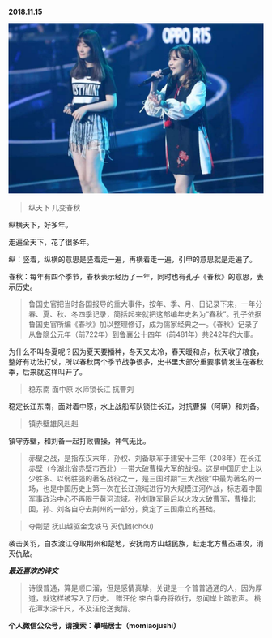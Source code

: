 
          
            
**2018.11.15**



![](img/51001-3ac85028d21017ed.jpeg)



>纵天下 几变春秋



纵横天下，好多年。

走遍全天下，花了很多年。

纵：竖着，纵横的意思是竖着走一遍，再横着走一遍，引申的意思就是走遍了。

春秋：每年有四个季节，春秋表示经历了一年，同时也有孔子《春秋》的意思，表示历史。
>鲁国史官把当时各国报导的重大事件，按年、季、月、日记录下来，一年分春、夏、秋、冬四季记录，简括起来就把这部编年史名为“春秋”。孔子依据鲁国史官所编《春秋》加以整理修订，成为儒家经典之一。《春秋》记录了从鲁隐公元年（前722年）到鲁襄公十四年（前481年）共242年的大事。



为什么不叫冬夏呢？因为夏天要播种，冬天又太冷，春天暖和点，秋天收了粮食，整好有功法打仗，所以春秋两个季节战争很多，史书里大部分重要事情发生在春秋季，后来就这样叫开了。
>稳东南 面中原 水师锁长江 抗曹刘



稳定长江东南，面对着中原，水上战船军队锁住长江，对抗曹操（阿瞒）和刘备。
>镇赤壁雄风赳赳



镇守赤壁，和刘备一起打败曹操，神气无比。
>赤壁之战，是指东汉末年，孙权、刘备联军于建安十三年（208年）在长江赤壁（今湖北省赤壁市西北）一带大破曹操大军的战役。这是中国历史上以少胜多、以弱胜强的著名战役之一，是三国时期“三大战役”中最为著名的一场，也是中国历史上第一次在长江流域进行的大规模江河作战，标志着中国军事政治中心不再限于黄河流域。孙刘联军最后以火攻大破曹军，曹操北回，孙、刘各自夺去荆州的一部分，奠定了三国鼎立的基础。


>夺荆楚 抚山越驱金戈铁马 灭仇雠(chóu)



袭击关羽，白衣渡江夺取荆州和楚地，安抚南方山越民族，赶走北方曹丕进攻，消灭仇敌。


***最近喜欢的诗文***
>诗很普通，算是顺口溜，但是感情真挚，关键是一个普普通通的人，因为厚道，就这样被写入了历史。
赠汪伦
李白乘舟将欲行，忽闻岸上踏歌声。
桃花潭水深千尺，不及汪伦送我情。




**个人微信公众号，请搜索：摹喵居士（momiaojushi）**

          
        